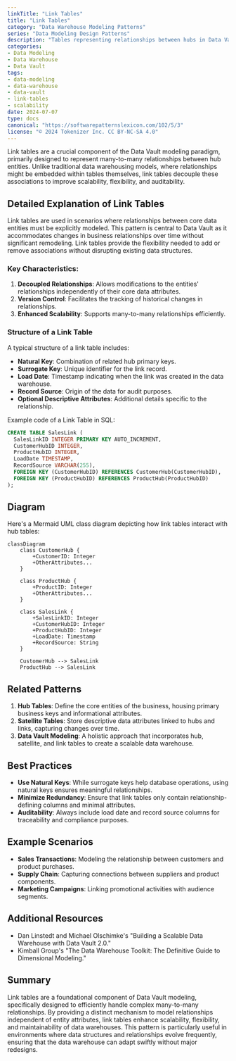 ```yaml
---
linkTitle: "Link Tables"
title: "Link Tables"
category: "Data Warehouse Modeling Patterns"
series: "Data Modeling Design Patterns"
description: "Tables representing relationships between hubs in Data Vault modeling, enhancing scalability and flexibility in data warehousing."
categories:
- Data Modeling
- Data Warehouse
- Data Vault
tags:
- data-modeling
- data-warehouse
- data-vault
- link-tables
- scalability
date: 2024-07-07
type: docs
canonical: "https://softwarepatternslexicon.com/102/5/3"
license: "© 2024 Tokenizer Inc. CC BY-NC-SA 4.0"
---
```



Link tables are a crucial component of the Data Vault modeling paradigm, primarily designed to represent many-to-many relationships between hub entities. Unlike traditional data warehousing models, where relationships might be embedded within tables themselves, link tables decouple these associations to improve scalability, flexibility, and auditability.

## Detailed Explanation of Link Tables

Link tables are used in scenarios where relationships between core data entities must be explicitly modeled. This pattern is central to Data Vault as it accommodates changes in business relationships over time without significant remodeling. Link tables provide the flexibility needed to add or remove associations without disrupting existing data structures.

### Key Characteristics:

1. **Decoupled Relationships**: Allows modifications to the entities' relationships independently of their core data attributes.
2. **Version Control**: Facilitates the tracking of historical changes in relationships.
3. **Enhanced Scalability**: Supports many-to-many relationships efficiently.

### Structure of a Link Table

A typical structure of a link table includes:

- **Natural Key**: Combination of related hub primary keys.
- **Surrogate Key**: Unique identifier for the link record.
- **Load Date**: Timestamp indicating when the link was created in the data warehouse.
- **Record Source**: Origin of the data for audit purposes.
- **Optional Descriptive Attributes**: Additional details specific to the relationship.

Example code of a Link Table in SQL:

```sql
CREATE TABLE SalesLink (
  SalesLinkID INTEGER PRIMARY KEY AUTO_INCREMENT,
  CustomerHubID INTEGER,
  ProductHubID INTEGER,
  LoadDate TIMESTAMP,
  RecordSource VARCHAR(255),
  FOREIGN KEY (CustomerHubID) REFERENCES CustomerHub(CustomerHubID),
  FOREIGN KEY (ProductHubID) REFERENCES ProductHub(ProductHubID)
);
```

## Diagram

Here's a Mermaid UML class diagram depicting how link tables interact with hub tables:

```mermaid
classDiagram
    class CustomerHub {
        +CustomerID: Integer
        +OtherAttributes...
    }

    class ProductHub {
        +ProductID: Integer
        +OtherAttributes...
    }

    class SalesLink {
        +SalesLinkID: Integer
        +CustomerHubID: Integer
        +ProductHubID: Integer
        +LoadDate: Timestamp
        +RecordSource: String
    }
    
    CustomerHub --> SalesLink
    ProductHub --> SalesLink
```

## Related Patterns

1. **Hub Tables**: Define the core entities of the business, housing primary business keys and informational attributes.
2. **Satellite Tables**: Store descriptive data attributes linked to hubs and links, capturing changes over time.
3. **Data Vault Modeling**: A holistic approach that incorporates hub, satellite, and link tables to create a scalable data warehouse.

## Best Practices

- **Use Natural Keys**: While surrogate keys help database operations, using natural keys ensures meaningful relationships.
- **Minimize Redundancy**: Ensure that link tables only contain relationship-defining columns and minimal attributes.
- **Auditability**: Always include load date and record source columns for traceability and compliance purposes.

## Example Scenarios

- **Sales Transactions**: Modeling the relationship between customers and product purchases.
- **Supply Chain**: Capturing connections between suppliers and product components.
- **Marketing Campaigns**: Linking promotional activities with audience segments.

## Additional Resources

- Dan Linstedt and Michael Olschimke's "Building a Scalable Data Warehouse with Data Vault 2.0."
- Kimball Group's "The Data Warehouse Toolkit: The Definitive Guide to Dimensional Modeling."

## Summary

Link tables are a foundational component of Data Vault modeling, specifically designed to efficiently handle complex many-to-many relationships. By providing a distinct mechanism to model relationships independent of entity attributes, link tables enhance scalability, flexibility, and maintainability of data warehouses. This pattern is particularly useful in environments where data structures and relationships evolve frequently, ensuring that the data warehouse can adapt swiftly without major redesigns.
